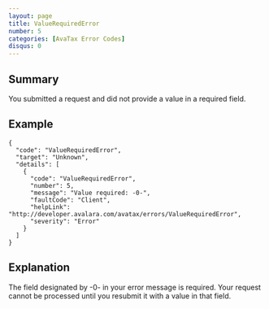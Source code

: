 ```yaml
---
layout: page
title: ValueRequiredError
number: 5
categories: [AvaTax Error Codes]
disqus: 0
---
```


## Summary

You submitted a request and did not provide a value in a required field.

## Example

    {
      "code": "ValueRequiredError",
      "target": "Unknown",
      "details": [
        {
          "code": "ValueRequiredError",
          "number": 5,
          "message": "Value required: -0-",
          "faultCode": "Client",
          "helpLink": "http://developer.avalara.com/avatax/errors/ValueRequiredError",
          "severity": "Error"
        }
      ]
    }

## Explanation

The field designated by -0- in your error message is required.  Your request cannot be processed until you resubmit it with a value in that field.
